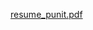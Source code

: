 [resume_punit.pdf](https://github.com/punit-agarwal/punit-agarwal.github.io/files/1283513/resume_punit.pdf)
